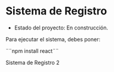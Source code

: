 <h1> Sistema de Registro</h1>

- Estado del proyecto: En construcción.

Para ejecutar el  sistema, debes poner: 

¨¨npm install react¨¨

Sistema de Registro 2
